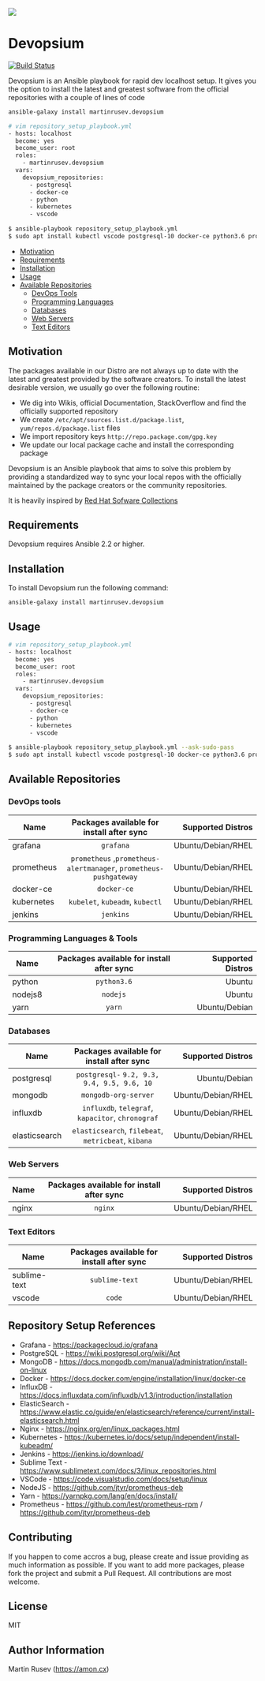 
![](logo.png)

Devopsium
======

[![Build Status](https://travis-ci.org/martinrusev/devopsium.svg?branch=master)](https://travis-ci.org/martinrusev/devopsium)

Devopsium is an Ansible playbook for rapid dev localhost setup. It gives you the option to install the latest and greatest software from the official repositories
with a couple of lines of code


```bash
ansible-galaxy install martinrusev.devopsium

# vim repository_setup_playbook.yml
- hosts: localhost
  become: yes
  become_user: root
  roles:
    - martinrusev.devopsium
  vars:
    devopsium_repositories:
      - postgresql
      - docker-ce
      - python
      - kubernetes
      - vscode
      
$ ansible-playbook repository_setup_playbook.yml
$ sudo apt install kubectl vscode postgresql-10 docker-ce python3.6 prometheus
```


- [Motivation](#motivation)
- [Requirements](#requirements)
- [Installation](#installation)
- [Usage](#usage)
- [Available Repositories](#available-repositories)
  - [DevOps Tools](#devops-tools)
  - [Programming Languages](#programming-languages)
  - [Databases](#databases)
  - [Web Servers](#web-servers)
  - [Text Editors](#text-editors)


## Motivation

The packages available in our Distro are not always up to date with the latest and greatest provided by the software creators.
To install the latest desirable version, we usually go over the following routine:

- We dig into Wikis, official Documentation, StackOverflow and find the officially supported repository
- We create `/etc/apt/sources.list.d/package.list`, `yum/repos.d/package.list` files
- We import repository keys `http://repo.package.com/gpg.key`
- We update our local package cache and install the corresponding package

Devopsium is an Ansible playbook that aims to solve this problem by providing a standardized way to sync your local repos
with the officially maintained by the package creators or the community repositories. 

It is heavily inspired by <a href="https://developers.redhat.com/products/softwarecollections/overview/">Red Hat Sofware Collections</a>

## Requirements

Devopsium requires Ansible 2.2 or higher.


## Installation

To install Devopsium run the following command:

```
ansible-galaxy install martinrusev.devopsium
```

## Usage

```bash
# vim repository_setup_playbook.yml
- hosts: localhost
  become: yes
  become_user: root
  roles:
    - martinrusev.devopsium
  vars:
    devopsium_repositories:
      - postgresql
      - docker-ce
      - python
      - kubernetes
      - vscode
      
$ ansible-playbook repository_setup_playbook.yml --ask-sudo-pass
$ sudo apt install kubectl vscode postgresql-10 docker-ce python3.6 prometheus

```

## Available Repositories

### DevOps tools

| Name                   | Packages available for install after sync                      | Supported Distros       |
| ---------------------- |:--------------------------:| -----------------------:|
| grafana          | `grafana`  | Ubuntu/Debian/RHEL|
| prometheus          | `prometheus` ,`prometheus-alertmanager`, `prometheus-pushgateway`  | Ubuntu/Debian/RHEL|
| docker-ce        | `docker-ce`  | Ubuntu/Debian/RHEL  |
| kubernetes       | `kubelet`, `kubeadm`, `kubectl`  | Ubuntu/Debian/RHEL  |
| jenkins        | `jenkins`  | Ubuntu/Debian/RHEL  |


### Programming Languages & Tools

| Name                   | Packages available for install after sync                      | Supported Distros       |
| ---------------------- |:--------------------------:| -----------------------:|
| python          | `python3.6`  | Ubuntu |
| nodejs8          | `nodejs`  | Ubuntu |
| yarn          | `yarn`  | Ubuntu/Debian |

### Databases

| Name                   | Packages available for install after sync                      | Supported Distros       |
| ---------------------- |:--------------------------:| -----------------------:|
| postgresql       | `postgresql-` `9.2, 9.3, 9.4, 9.5, 9.6, 10`| Ubuntu/Debian  |
| mongodb        | `mongodb-org-server` | Ubuntu/Debian/RHEL  |
| influxdb         | `influxdb`, `telegraf`, `kapacitor`, `chronograf`  | Ubuntu/Debian/RHEL  |
| elasticsearch      | `elasticsearch`, `filebeat`, `metricbeat`, `kibana` | Ubuntu/Debian/RHEL  |

### Web Servers

| Name                   | Packages available for install after sync                      | Supported Distros       |
| ---------------------- |:--------------------------:| -----------------------:|
| nginx          | `nginx` | Ubuntu/Debian/RHEL  |


### Text Editors

| Name                   | Packages available for install after sync                      | Supported Distros       |
| ---------------------- |:--------------------------:| -----------------------:|
| sublime-text     | `sublime-text` | Ubuntu/Debian/RHEL  |
| vscode     | `code` | Ubuntu/Debian/RHEL  |



## Repository Setup References

- Grafana - https://packagecloud.io/grafana
- PostgreSQL - https://wiki.postgresql.org/wiki/Apt
- MongoDB -  https://docs.mongodb.com/manual/administration/install-on-linux
- Docker - https://docs.docker.com/engine/installation/linux/docker-ce
- InfluxDB - https://docs.influxdata.com/influxdb/v1.3/introduction/installation
- ElasticSearch - https://www.elastic.co/guide/en/elasticsearch/reference/current/install-elasticsearch.html
- Nginx - https://nginx.org/en/linux_packages.html
- Kubernetes - https://kubernetes.io/docs/setup/independent/install-kubeadm/
- Jenkins - https://jenkins.io/download/
- Sublime Text - https://www.sublimetext.com/docs/3/linux_repositories.html
- VSCode - https://code.visualstudio.com/docs/setup/linux
- NodeJS - https://github.com/jtyr/prometheus-deb
- Yarn - https://yarnpkg.com/lang/en/docs/install/
- Prometheus - https://github.com/lest/prometheus-rpm / https://github.com/jtyr/prometheus-deb

## Contributing

If you happen to come accros a bug, please create and issue providing as much information as possible.
If you want to add more packages, please fork the project and submit a Pull Request. All contributions are most welcome.

## License

MIT

## Author Information

Martin Rusev (https://amon.cx)

